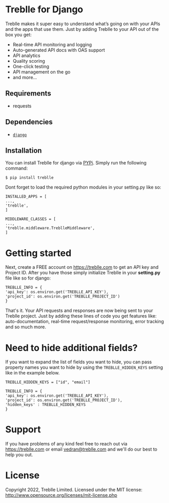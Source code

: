 # Treblle for Django

Treblle makes it super easy to understand what’s going on with your APIs and the apps that use them. Just by adding Treblle to your API out of the box you get:

- Real-time API monitoring and logging
- Auto-generated API docs with OAS support
- API analytics
- Quality scoring
- One-click testing
- API management on the go
- and more...

## Requirements

- requests

## Dependencies

- [`django`](https://www.djangoproject.com/)

## Installation

You can install Treblle for django via [PYPi](https://pypi.org/). Simply run the following command:

```shell
$ pip install treblle
```

Dont forget to load the required python modules in your setting.py like so:

```
INSTALLED_APPS = [ 
...,    
'treblle',
]
```

```
MIDDLEWARE_CLASSES = [
...,
'treblle.middleware.TreblleMiddleware',
]
```

# Getting started

Next, create a FREE account on <https://treblle.com> to get an API key and Project ID. After you have those simply initialize Treblle in your **setting.py** file like so for django:

```
TREBLLE_INFO = {
'api_key': os.environ.get('TREBLLE_API_KEY'),
'project_id': os.environ.get('TREBLLE_PROJECT_ID')
}
```
That's it. Your API requests and responses are now being sent to your Treblle project. Just by adding these lines of code you get features like: auto-documentation, real-time request/response monitoring, error tracking and so much more.


# Need to hide additional fields?


If you want to expand the list of fields you want to hide, you can pass property names you want to hide by using the `TREBLLE_HIDDEN_KEYS` setting like in the example below.

```
TREBLLE_HIDDEN_KEYS = ["id", "email"]
```

```
TREBLLE_INFO = {
'api_key': os.environ.get('TREBLLE_API_KEY'),
'project_id': os.environ.get('TREBLLE_PROJECT_ID'),
'hidden_keys' : TREBLLE_HIDDEN_KEYS
}
```

# Support

If you have problems of any kind feel free to reach out via <https://treblle.com> or email vedran@treblle.com and we'll do our best to help you out.

# License

Copyright 2022, Treblle Limited. Licensed under the MIT license:
http://www.opensource.org/licenses/mit-license.php
